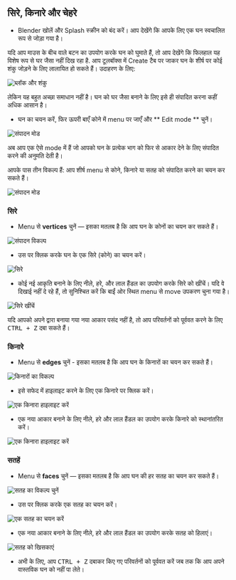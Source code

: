 ## सिरे, किनारे और चेहरे

+ Blender खोलें और Splash स्क्रीन को बंद करें। आप देखेंगे कि आपके लिए एक घन स्वचालित रूप से जोड़ा गया है।

यदि आप माउस के बीच वाले बटन का उपयोग करके घन को घुमाते हैं, तो आप देखेंगे कि फिलहाल यह विशेष रूप से घर जैसा नहीं दिख रहा है. आप टूलबॉक्स में Create टैब पर जाकर घन के शीर्ष पर कोई शंकु जोड़ने के लिए लालायित हो सकते हैं। उदाहरण के लिए:

![ब्लॉक और शंकु](images/blender-block-and-cone.png)

लेकिन यह बहुत अच्छा समाधान नहीं है। घन को घर जैसा बनाने के लिए इसे ही संपादित करना कहीं अधिक आसान है।

+ घन का चयन करें, फिर ऊपरी बाएँ कोने में menu पर जाएँ और ** Edit mode ** चुनें।

![संपादन मोड](images/edit-mode.png)

अब आप एक ऐसे mode में हैं जो आपको घन के प्रत्येक भाग को फिर से आकार देने के लिए संपादित करने की अनुमति देती है।

आपके पास तीन विकल्प हैं: आप शीर्ष menu से कोने, किनारे या सतह को संपादित करने का चयन कर सकते हैं।

![संपादन मोड](images/edit-modes.png)

### सिरे

+ Menu से **vertices** चुनें — इसका मतलब है कि आप घन के कोनों का चयन कर सकते हैं।

![संपादन विकल्प](images/blender-vertex-tool.png)

+ उस पर क्लिक करके घन के एक सिरे (कोने) का चयन करें।

![सिरे](images/blender-select-vertex.png)

+ कोई नई आकृति बनाने के लिए नीले, हरे, और लाल हैंडल का उपयोग करके सिरे को खींचें। यदि वे दिखाई नहीं दे रहे हैं, तो सुनिश्चित करें कि बाईं ओर स्थित menu से move उपकरण चुना गया है।

![सिरे खींचें](images/blender-drag-vertex.png)

यदि आपको अपने द्वारा बनाया गया नया आकार पसंद नहीं है, तो आप परिवर्तनों को पूर्ववत करने के लिए <kbd>CTRL + Z</kbd> दबा सकते हैं।

### किनारे

+ Menu से **edges** चुनें - इसका मतलब है कि आप घन के किनारों का चयन कर सकते हैं।

![किनारों का विकल्प](images/blender-edge-tool.png)

+ इसे सफेद में हाइलाइट करने के लिए एक किनारे पर क्लिक करें।

![एक किनारा हाइलाइट करें](images/blender-select-edge.png)

+ एक नया आकार बनाने के लिए नीले, हरे और लाल हैंडल का उपयोग करके किनारे को स्थानांतरित करें।

![एक किनारा हाइलाइट करें](images/blender-drag-edge.png)

### सतहें

+ Menu से **faces** चुनें — इसका मतलब है कि आप घन की हर सतह का चयन कर सकते हैं।

![सतह का विकल्प चुनें](images/blender-face-tool.png)

+ उस पर क्लिक करके एक सतह का चयन करें।

![एक सतह का चयन करें](images/blender-select-face.png)

+ एक नया आकार बनाने के लिए नीले, हरे और लाल हैंडल का उपयोग करके सतह को हिलाएं।

![सतह को खिसकाएं](images/blender-drag-face.png)

+ अभी के लिए, आप <kbd>CTRL + Z</kbd> दबाकर किए गए परिवर्तनों को पूर्ववत करें जब तक कि आप अपने वास्तविक घन को नहीं पा लेते।